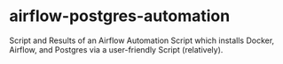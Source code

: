 # airflow-postgres-automation
Script and Results of an Airflow Automation Script which installs Docker, Airflow, and Postgres via a user-friendly Script (relatively).
